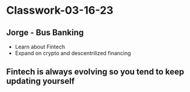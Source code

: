 # Classwork-03-16-23

## Jorge - Bus Banking

* Learn about Fintech
* Expand on crypto and descentrilized financing

## Fintech is always evolving so you tend to keep updating yourself